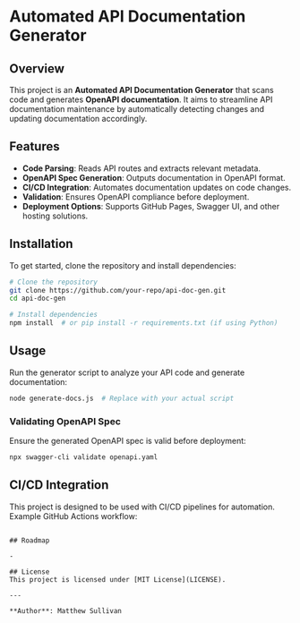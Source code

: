 # Automated API Documentation Generator

## Overview

This project is an **Automated API Documentation Generator** that scans code and generates **OpenAPI documentation**. It aims to streamline API documentation maintenance by automatically detecting changes and updating documentation accordingly.

## Features

- **Code Parsing**: Reads API routes and extracts relevant metadata.
- **OpenAPI Spec Generation**: Outputs documentation in OpenAPI format.
- **CI/CD Integration**: Automates documentation updates on code changes.
- **Validation**: Ensures OpenAPI compliance before deployment.
- **Deployment Options**: Supports GitHub Pages, Swagger UI, and other hosting solutions.

## Installation

To get started, clone the repository and install dependencies:

```sh
# Clone the repository
git clone https://github.com/your-repo/api-doc-gen.git
cd api-doc-gen

# Install dependencies
npm install  # or pip install -r requirements.txt (if using Python)
```

## Usage

Run the generator script to analyze your API code and generate documentation:

```sh
node generate-docs.js  # Replace with your actual script
```

### Validating OpenAPI Spec

Ensure the generated OpenAPI spec is valid before deployment:

```sh
npx swagger-cli validate openapi.yaml
```

## CI/CD Integration

This project is designed to be used with CI/CD pipelines for automation. Example GitHub Actions workflow:

```

## Roadmap

-

## License
This project is licensed under [MIT License](LICENSE).

---

**Author**: Matthew Sullivan



